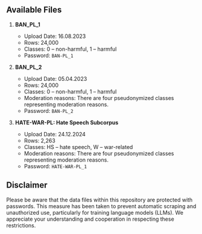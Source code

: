 ## Available Files

1. **BAN_PL_1**
   - Upload Date: 16.08.2023
   - Rows: 24,000
   - Classes: 0 – non-harmful, 1 – harmful 
   - Password: `BAN-PL_1`

2. **BAN_PL_2**
   - Upload Date: 05.04.2023
   - Rows: 24,000
   - Classes: 0 – non-harmful, 1 – harmful 
   - Moderation reasons: There are four pseudonymized classes representing moderation reasons.
   - Password: `BAN-PL_2`
  
3. **HATE-WAR-PL: Hate Speech Subcorpus**
   - Upload Date: 24.12.2024
   - Rows: 2,263
   - Classes: HS – hate speech, W –  war-related 
   - Moderation reasons: There are four pseudonymized classes representing moderation reasons.
   - Password: `HATE-WAR-PL_1`


## Disclaimer

Please be aware that the data files within this repository are protected with passwords. This measure has been taken to prevent automatic scraping and unauthorized use, particularly for training language models (LLMs). We appreciate your understanding and cooperation in respecting these restrictions.
